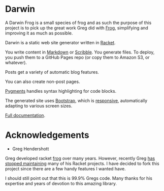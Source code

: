 # Darwin

A Darwin Frog is a small species of frog and as such the purpose of this project is to pick up the great work Greg did with [Frog](https://github.com/greghendershott/frog), simplifying and improving it as much as possible.

Darwin is a static web site generator written in [Racket][].

You write content in [Markdown][] or [Scribble][]. You generate
files. To deploy, you push them to a GitHub Pages repo (or copy them
to Amazon S3, or whatever).

Posts get a variety of automatic blog features.

You can also create non-post pages.

[Pygments][] handles syntax highlighting for code blocks.

The generated site uses [Bootstrap][], which is [responsive][],
automatically adapting to various screen sizes.

[Full documentation](http://docs.racket-lang.org/darwin@darwin/index.html).

[Racket]: http://www.racket-lang.org
[Markdown]: http://daringfireball.net/projects/markdown/syntax
[Scribble]: http://docs.racket-lang.org/scribble/index.html
[Pygments]: http://pygments.org/
[Bootstrap]: http://getbootstrap.com/
[responsive]: https://en.wikipedia.org/wiki/Responsive_web_design

# Acknowledgements

* Greg Hendershott

Greg developed racket [frog](https://github.com/greghendershott/frog) over many years. However, recently Greg [has stopped maintaining](http://www.greghendershott.com/2019/07/future-of-racket.html) many of his Racket projects. I have decided to fork this project since there are a few handy features I wanted have.

I should still point out that this is 99.9% Gregs code. Many thanks for his expertise and years of devotion to this amazing library.
